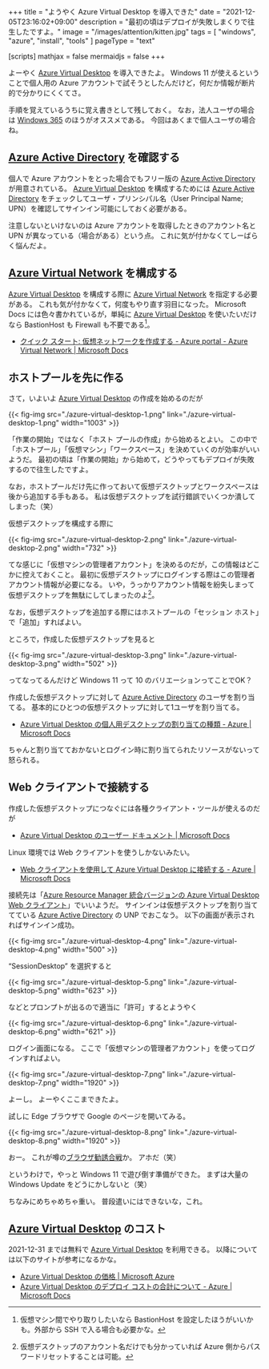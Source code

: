 +++
title = "ようやく Azure Virtual Desktop を導入できた"
date =  "2021-12-05T23:16:02+09:00"
description = "最初の頃はデプロイが失敗しまくりで往生したですよ。"
image = "/images/attention/kitten.jpg"
tags = [ "windows", "azure", "install", "tools" ]
pageType = "text"

[scripts]
  mathjax = false
  mermaidjs = false
+++

よーやく [Azure Virtual Desktop] を導入できたよ。
Windows 11 が使えるということで個人用の Azure アカウントで試そうとしたんだけど，何だか情報が断片的で分かりにくくてさ。

手順を覚えているうちに覚え書きとして残しておく。
なお，法人ユーザの場合は [Windows 365] のほうがオススメである。
今回はあくまで個人ユーザの場合ね。

## [Azure Active Directory] を確認する

個人で Azure アカウントをとった場合でもフリー版の [Azure Active Directory] が用意されている。
[Azure Virtual Desktop] を構成するためには [Azure Active Directory] をチェックしてユーザ・プリンシパル名（User Principal Name; UPN）を確認してサインイン可能にしておく必要がある。

注意しないといけないのは Azure アカウントを取得したときのアカウント名と UPN が異なっている（場合がある）という点。
これに気が付かなくてしーばらく悩んだよ。

## [Azure Virtual Network] を構成する

[Azure Virtual Desktop] を構成する際に [Azure Virtual Network] を指定する必要がある。
これも気が付かなくて，何度もやり直す羽目になった。
Microsoft Docs には色々書かれているが，単純に [Azure Virtual Desktop] を使いたいだけなら BastionHost も Firewall も不要である[^bh1]。

[^bh1]: 仮想マシン間でやり取りしたいなら BastionHost を設定したほうがいいかも。外部から SSH で入る場合も必要かな。

- [クイック スタート: 仮想ネットワークを作成する - Azure portal - Azure Virtual Network | Microsoft Docs](https://docs.microsoft.com/ja-jp/azure/virtual-network/quick-create-portal)

## ホストプールを先に作る

さて，いよいよ [Azure Virtual Desktop] の作成を始めるのだが

{{< fig-img src="./azure-virtual-desktop-1.png" link="./azure-virtual-desktop-1.png" width="1003" >}}

「作業の開始」ではなく「ホスト プールの作成」から始めるとよい。
この中で「ホストプール」「仮想マシン」「ワークスペース」を決めていくのが効率がいいようだ。
最初の頃は「作業の開始」から始めて，どうやってもデプロイが失敗するので往生したですよ。

なお，ホストプールだけ先に作っておいて仮想デスクトップとワークスペースは後から追加する手もある。
私は仮想デスクトップを試行錯誤でいくつか潰してしまった（笑）

仮想デスクトップを構成する際に

{{< fig-img src="./azure-virtual-desktop-2.png" link="./azure-virtual-desktop-2.png" width="732" >}}

てな感じに「仮想マシンの管理者アカウント」を決めるのだが，この情報はどこかに控えておくこと。
最初に仮想デスクトップにログインする際はこの管理者アカウント情報が必要になる。
いや，うっかりアカウント情報を紛失しまって仮想デスクトップを無駄にしてしまったのよ[^reset1]。

[^reset1]: 仮想デスクトップのアカウント名だけでも分かっていれば Azure 側からパスワードリセットすることは可能。

なお，仮想デスクトップを追加する際にはホストプールの「セッション ホスト」で「追加」すればよい。

ところで，作成した仮想デスクトップを見ると

{{< fig-img src="./azure-virtual-desktop-3.png" link="./azure-virtual-desktop-3.png" width="502" >}}

ってなってるんだけど Windows 11 って 10 のバリエーションってことでOK？

作成した仮想デスクトップに対して [Azure Active Directory] のユーザを割り当てる。
基本的にひとつの仮想デスクトップに対して1ユーザを割り当てる。

- [Azure Virtual Desktop の個人用デスクトップの割り当ての種類 - Azure | Microsoft Docs](https://docs.microsoft.com/ja-jp/azure/virtual-desktop/configure-host-pool-personal-desktop-assignment-type)

ちゃんと割り当てておかないとログイン時に割り当てられたリソースがないって怒られる。

## Web クライアントで接続する

作成した仮想デスクトップにつなぐには各種クライアント・ツールが使えるのだが

- [Azure Virtual Desktop のユーザー ドキュメント | Microsoft Docs](https://docs.microsoft.com/ja-jp/azure/virtual-desktop/user-documentation/)

Linux 環境では Web クライアントを使うしかないみたい。

- [Web クライアントを使用して Azure Virtual Desktop に接続する - Azure | Microsoft Docs](https://docs.microsoft.com/ja-jp/azure/virtual-desktop/user-documentation/connect-web)

接続先は「[Azure Resource Manager 統合バージョンの Azure Virtual Desktop Web クライアント](https://rdweb.wvd.microsoft.com/arm/webclient)」でいいようだ。
サインインは仮想デスクトップを割り当ててている [Azure Active Directory] の UNP でおこなう。
以下の画面が表示されればサインイン成功。

{{< fig-img src="./azure-virtual-desktop-4.png" link="./azure-virtual-desktop-4.png" width="500" >}}

“SessionDesktop” を選択すると

{{< fig-img src="./azure-virtual-desktop-5.png" link="./azure-virtual-desktop-5.png" width="623" >}}

などとプロンプトが出るので適当に「許可」するとようやく

{{< fig-img src="./azure-virtual-desktop-6.png" link="./azure-virtual-desktop-6.png" width="621" >}}

ログイン画面になる。
ここで「仮想マシンの管理者アカウント」を使ってログインすればよい。

{{< fig-img src="./azure-virtual-desktop-7.png" link="./azure-virtual-desktop-7.png" width="1920" >}}

よーし。
よーやくここまできたよ。

試しに Edge ブラウザで Google のページを開いてみる。

{{< fig-img src="./azure-virtual-desktop-8.png" link="./azure-virtual-desktop-8.png" width="1920" >}}

おー。
これが噂の[ブラウザ勧誘合戦](https://japanese.engadget.com/microsoft-edge-try-stop-user-download-chrome-050051364.html "マイクロソフトEdge、ユーザーにChromeのダウンロードを止めるよう呼びかける - Engadget 日本版")か。
アホだ（笑）

というわけで，やっと Windows 11 で遊び倒す準備ができた。
まずは大量の Windows Update をどうにかしないと（笑）

ちなみにめちゃめちゃ重い。
普段遣いにはできないな，これ。

## [Azure Virtual Desktop] のコスト

2021-12-31 までは無料で [Azure Virtual Desktop] を利用できる。
以降については以下のサイトが参考になるかな。

- [Azure Virtual Desktop の価格 | Microsoft Azure](https://azure.microsoft.com/ja-jp/pricing/details/virtual-desktop/)
- [Azure Virtual Desktop のデプロイ コストの合計について - Azure | Microsoft Docs](https://docs.microsoft.com/ja-jp/azure/virtual-desktop/remote-app-streaming/total-costs)

[Azure Virtual Desktop]: https://docs.microsoft.com/ja-jp/azure/virtual-desktop/ "Azure Virtual Desktop のドキュメント | Microsoft Docs"
[Windows 365]: https://www.microsoft.com/ja-jp/windows-365 "Windows 365 クラウド PC | Microsoft"
[Azure Active Directory]: https://docs.microsoft.com/ja-jp/azure/active-directory/fundamentals/active-directory-whatis "Azure Active Directory とは - Azure Active Directory | Microsoft Docs"
[Azure Virtual Network]: https://docs.microsoft.com/ja-jp/azure/virtual-network/ "Azure Virtual Network のドキュメント - チュートリアル、クイックスタート、API リファレンス | Microsoft Docs"
